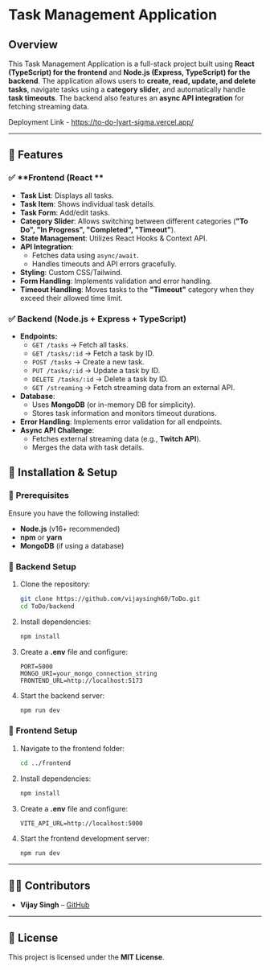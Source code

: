 # Task Management Application

## Overview
This Task Management Application is a full-stack project built using **React (TypeScript) for the frontend** and **Node.js (Express, TypeScript) for the backend**. The application allows users to **create, read, update, and delete tasks**, navigate tasks using a **category slider**, and automatically handle **task timeouts**. The backend also features an **async API integration** for fetching streaming data.

Deployment Link - https://to-do-lyart-sigma.vercel.app/

---
## 🎯 **Features**
### ✅ **Frontend (React **
- **Task List**: Displays all tasks.
- **Task Item**: Shows individual task details.
- **Task Form**: Add/edit tasks.
- **Category Slider**: Allows switching between different categories (**"To Do", "In Progress", "Completed", "Timeout"**).
- **State Management**: Utilizes React Hooks & Context API.
- **API Integration**:
  - Fetches data using `async/await`.
  - Handles timeouts and API errors gracefully.
- **Styling**: Custom CSS/Tailwind.
- **Form Handling**: Implements validation and error handling.
- **Timeout Handling**: Moves tasks to the **"Timeout"** category when they exceed their allowed time limit.

### ✅ **Backend (Node.js + Express + TypeScript)**
- **Endpoints:**
  - `GET /tasks` → Fetch all tasks.
  - `GET /tasks/:id` → Fetch a task by ID.
  - `POST /tasks` → Create a new task.
  - `PUT /tasks/:id` → Update a task by ID.
  - `DELETE /tasks/:id` → Delete a task by ID.
  - `GET /streaming` → Fetch streaming data from an external API.
- **Database**:
  - Uses **MongoDB** (or in-memory DB for simplicity).
  - Stores task information and monitors timeout durations.
- **Error Handling**: Implements error validation for all endpoints.
- **Async API Challenge**:
  - Fetches external streaming data (e.g., **Twitch API**).
  - Merges the data with task details.

## 🚀 **Installation & Setup**

### 📌 **Prerequisites**
Ensure you have the following installed:
- **Node.js** (v16+ recommended)
- **npm** or **yarn**
- **MongoDB** (if using a database)

### 🔧 **Backend Setup**
1. Clone the repository:
   ```sh
   git clone https://github.com/vijaysingh60/ToDo.git
   cd ToDo/backend
   ```
2. Install dependencies:
   ```sh
   npm install
   ```
3. Create a **.env** file and configure:
   ```env
   PORT=5000
   MONGO_URI=your_mongo_connection_string
   FRONTEND_URL=http://localhost:5173
   ```
4. Start the backend server:
   ```sh
   npm run dev
   ```

### 🔧 **Frontend Setup**
1. Navigate to the frontend folder:
   ```sh
   cd ../frontend
   ```
2. Install dependencies:
   ```sh
   npm install
   ```
3. Create a **.env** file and configure:
   ```env
   VITE_API_URL=http://localhost:5000
   ```
4. Start the frontend development server:
   ```sh
   npm run dev
   ```



---
## 👨‍💻 **Contributors**
- **Vijay Singh** – [GitHub](https://github.com/vijaysingh60)

---
## 📜 **License**
This project is licensed under the **MIT License**.


